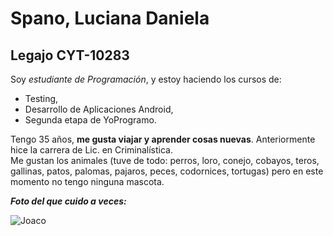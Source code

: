 # Spano, Luciana Daniela

## Legajo CYT-10283

Soy *estudiante de Programación*, y estoy haciendo los cursos de:

- Testing,
- Desarrollo de Aplicaciones Android,
- Segunda etapa de YoProgramo.


Tengo 35 años, **me gusta viajar y aprender cosas nuevas**. Anteriormente hice la carrera de Lic. en Criminalística.  
Me gustan los animales (tuve de todo: perros, loro, conejo, cobayos, teros, gallinas, patos, palomas, pajaros, peces, codornices, tortugas) pero en este momento no tengo ninguna mascota.

***Foto del que cuido a veces:*** 

![Joaco](https://user-images.githubusercontent.com/74120201/131432243-e6bdde17-2d61-4715-adb4-ca23cb4cae73.jpeg)


